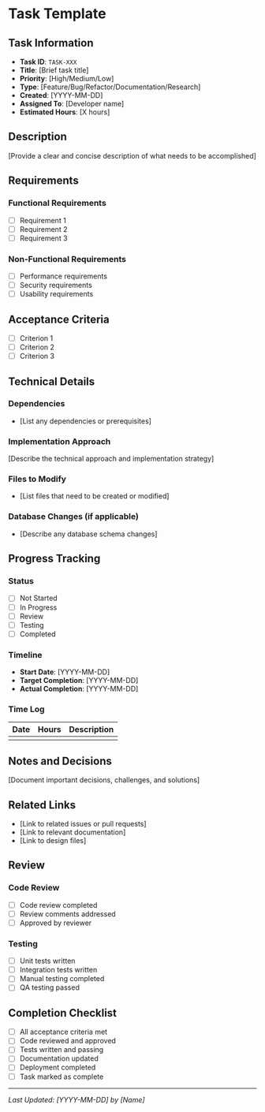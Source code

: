 # Task Template

## Task Information
- **Task ID**: `TASK-XXX`
- **Title**: [Brief task title]
- **Priority**: [High/Medium/Low]
- **Type**: [Feature/Bug/Refactor/Documentation/Research]
- **Created**: [YYYY-MM-DD]
- **Assigned To**: [Developer name]
- **Estimated Hours**: [X hours]

## Description
[Provide a clear and concise description of what needs to be accomplished]

## Requirements
### Functional Requirements
- [ ] Requirement 1
- [ ] Requirement 2
- [ ] Requirement 3

### Non-Functional Requirements
- [ ] Performance requirements
- [ ] Security requirements
- [ ] Usability requirements

## Acceptance Criteria
- [ ] Criterion 1
- [ ] Criterion 2
- [ ] Criterion 3

## Technical Details
### Dependencies
- [List any dependencies or prerequisites]

### Implementation Approach
[Describe the technical approach and implementation strategy]

### Files to Modify
- [List files that need to be created or modified]

### Database Changes (if applicable)
- [Describe any database schema changes]

## Progress Tracking
### Status
- [ ] Not Started
- [ ] In Progress
- [ ] Review
- [ ] Testing
- [ ] Completed

### Timeline
- **Start Date**: [YYYY-MM-DD]
- **Target Completion**: [YYYY-MM-DD]
- **Actual Completion**: [YYYY-MM-DD]

### Time Log
| Date | Hours | Description |
|------|-------|-------------|
|      |       |             |

## Notes and Decisions
[Document important decisions, challenges, and solutions]

## Related Links
- [Link to related issues or pull requests]
- [Link to relevant documentation]
- [Link to design files]

## Review
### Code Review
- [ ] Code review completed
- [ ] Review comments addressed
- [ ] Approved by reviewer

### Testing
- [ ] Unit tests written
- [ ] Integration tests written
- [ ] Manual testing completed
- [ ] QA testing passed

## Completion Checklist
- [ ] All acceptance criteria met
- [ ] Code reviewed and approved
- [ ] Tests written and passing
- [ ] Documentation updated
- [ ] Deployment completed
- [ ] Task marked as complete

---

*Last Updated: [YYYY-MM-DD] by [Name]* 